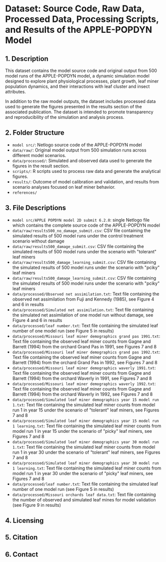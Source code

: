 # Dataset: Source Code, Raw Data, Processed Data, Processing Scripts, and Results of the APPLE-POPDYN Model

## 1. Description

This dataset contains the model source code and original output from 500 model runs of the APPLE-POPDYN model, a dynamic simulation model designed to explore plant physiological processes, plant growth, leaf miner population dynamics, and their interactions with leaf cluster and insect attributes.

In addition to the raw model outputs, the dataset includes processed data used to generate the figures presented in the results section of the associated publication. The dataset is intended to promote transparency and reproducibility of the simulation and analysis process.

## 2. Folder Structure

- `model src/`: Netlogo source code of the APPLE-POPDYN model
- `data/raw/`: Original model output from 500 simulation runs across different model scenarios.
- `data/processed/`: Simulated and observed data used to generate the figures in the result section.
- `scripts/`: R scripts used to process raw data and generate the analytical figures.
- `results/`: Outcome of model calibration and validation, and results from scenario analyses focused on leaf miner behavior.
- `references/`

## 3. File Descriptions

- `model src/APPLE POPDYN model 2D submit 6.2.0`: single Netlogo file which contains the complete source code of the APPLE-POPDYN model
- `data/raw/results500_no_damage_submit.csv`: CSV file containing the simulated results of 500 model runs under the control treatment scenario without damage
- `data/raw/results500_damage_submit.csv`: CSV file containing the simulated results of 500 model runs under the scenario with "tolerant" leaf miners
- `data/raw/results500_damage_learning_submit.csv`: CSV file containing the simulated results of 500 model runs under the scenario with "pciky" leaf miners
- `data/raw/results500_damage_learning_submit.csv`: CSV file containing the simulated results of 500 model runs under the scenario with "pciky" leaf miners
- `data/processed/Observed net assimilation.txt`: Text file containing the observed net assimilation from Fuji and Kennedy (1985), see Figure 4 and 6 in results
- `data/processed/Simulated net assimilation.txt`: Text file containing the simulated net assimilation of one model run without damage, see Figure 4 and 6 in results
- `data/processed/leaf number.txt`: Text file containing the simulated leaf number of one model run (see Figure 5 in results)
- `data/processed/Missouri leaf miner demographics grand pas 1991.txt`: Text file containing the observed leaf miner counts from Gagne and Barrett (1994) from the orchard Grand Pas in 1991, see Figures 7 and 8
- `data/processed/Missouri leaf miner demographics grand pas 1992.txt`: Text file containing the observed leaf miner counts from Gagne and Barrett (1994) from the orchard Grand Pas in 1992, see Figures 7 and 8
- `data/processed/Missouri leaf miner demographics waverly 1991.txt`: Text file containing the observed leaf miner counts from Gagne and Barrett (1994) from the orchard Waverly in 1991, see Figures 7 and 8
- `data/processed/Missouri leaf miner demographics waverly 1992.txt`: Text file containing the observed leaf miner counts from Gagne and Barrett (1994) from the orchard Waverly in 1992, see Figures 7 and 8
- `data/processed/Simulated leaf miner demographics year 15 model run 1.txt`: Text file containing the simulated leaf miner counts from model run 1 in year 15 under the scenario of "tolerant" leaf miners, see Figures 7 and 8
- `data/processed/Simulated leaf miner demographics year 15 model run 1 learning.txt`: Text file containing the simulated leaf miner counts from model run 1 in year 15 under the scenario of "picky" leaf miners, see Figures 7 and 8
- `data/processed/Simulated leaf miner demographics year 30 model run 1.txt`: Text file containing the simulated leaf miner counts from model run 1 in year 30 under the scenario of "tolerant" leaf miners, see Figures 7 and 8
- `data/processed/Simulated leaf miner demographics year 30 model run 1 learning.txt`: Text file containing the simulated leaf miner counts from model run 1 in year 30 under the scenario of "picky" leaf miners, see Figures 7 and 8
- `data/processed/leaf number.txt`: Text file containing the simulated leaf number of one model run (see Figure 5 in results)
- `data/processed/Missouri orchards leaf data.txt`: Text file containing the number of observed and simulated leaf mines for model validation (see Figure 9 in results)

## 4. Licensing

## 5. Citation

## 6. Contact
